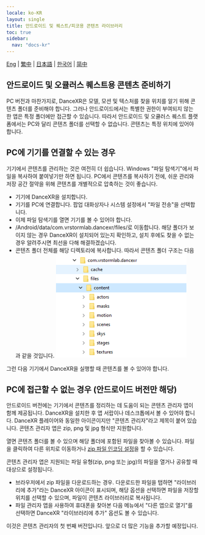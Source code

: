 ```yaml
---
locale: ko-KR
layout: single
title: 안드로이드 및 퀘스트/피코용 콘텐츠 라이브러리
toc: true
sidebar:
  nav: "docs-kr"
---
```

[Eng](/dancexr/content_android_quest) | [繁中](/tw/dancexr/content_android_quest) | [日本語](/jp/dancexr/content_android_quest) | [한국어](/kr/dancexr/content_android_quest) | [简中](/zh/dancexr/content_android_quest)


## 안드로이드 및 오큘러스 퀘스트용 콘텐츠 준비하기

PC 버전과 마찬가지로, DanceXR은 모델, 모션 및 텍스처를 찾을 위치를 알기 위해 콘텐츠 폴더를 준비해야 합니다. 그러나 안드로이드에서는 특별한 권한이 부여되지 않는 한 앱은 특정 폴더에만 접근할 수 있습니다. 따라서 안드로이드 및 오큘러스 퀘스트 플랫폼에서는 PC와 달리 콘텐츠 폴더를 선택할 수 없습니다. 콘텐츠는 특정 위치에 있어야 합니다.

## PC에 기기를 연결할 수 있는 경우

기기에서 콘텐츠를 관리하는 것은 여전히 더 쉽습니다. Windows "파일 탐색기"에서 파일을 복사하여 붙여넣기만 하면 됩니다. PC에서 콘텐츠를 복사하기 전에, 쉬운 관리와 저장 공간 절약을 위해 콘텐츠를 개별적으로 압축하는 것이 좋습니다.

* 기기에 DanceXR을 설치합니다.
* 기기를 PC에 연결합니다. 팝업 대화상자나 시스템 설정에서 "파일 전송"을 선택합니다.
* 이제 파일 탐색기를 열면 기기를 볼 수 있어야 합니다.
* /Android/data/com.vrstormlab.dancexr/files/로 이동합니다. 해당 폴더가 보이지 않는 경우 DanceXR이 설치되어 있는지 확인하고, 설치 후에도 찾을 수 없는 경우 알려주시면 최선을 다해 해결하겠습니다.
* 콘텐츠 폴더 전체를 해당 디렉토리에 복사합니다. 따라서 콘텐츠 폴더 구조는 다음과 같을 것입니다. ![예시 폴더](/images/content_folder_android.png)

그런 다음 기기에서 DanceXR을 실행할 때 콘텐츠를 볼 수 있어야 합니다.

## PC에 접근할 수 없는 경우 (안드로이드 버전만 해당)

안드로이드 버전에는 기기에서 콘텐츠를 정리하는 데 도움이 되는 콘텐츠 관리자 앱이 함께 제공됩니다. DanceXR을 설치한 후 앱 서랍이나 데스크톱에서 볼 수 있어야 합니다. DanceXR 플레이어와 동일한 아이콘이지만 "콘텐츠 관리자"라고 제목이 붙어 있습니다. 콘텐츠 관리자 앱은 zip, png 및 jpg 형식만 지원합니다.

열면 콘텐츠 폴더를 볼 수 있으며 해당 폴더에 포함된 파일을 찾아볼 수 있습니다. 파일을 클릭하여 다른 위치로 이동하거나 [zip 파일 인코딩 설정](features/zip_format)을 할 수 있습니다.

콘텐츠 관리자 앱은 지원되는 파일 유형(zip, png 또는 jpg)의 파일을 열거나 공유할 때 대상으로 설정됩니다.

* 브라우저에서 zip 파일을 다운로드하는 경우. 다운로드한 파일을 탭하면 "라이브러리에 추가"라는 DanceXR 아이콘이 표시되며, 해당 옵션을 선택하면 파일을 저장할 위치를 선택할 수 있으며, 파일이 콘텐츠 라이브러리로 복사됩니다.
* 파일 관리자 앱을 사용하여 휴대폰을 찾아본 다음 메뉴에서 "다른 앱으로 열기"를 선택하면 DanceXR "라이브러리에 추가" 옵션도 볼 수 있습니다.

이것은 콘텐츠 관리자의 첫 번째 버전입니다. 앞으로 더 많은 기능을 추가할 예정입니다.